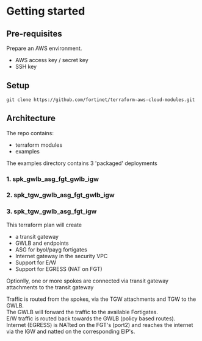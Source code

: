 # Getting started

## Pre-requisites
Prepare an AWS environment. 
- AWS access key / secret key
- SSH key

## Setup
```
git clone https://github.com/fortinet/terraform-aws-cloud-modules.git
```

## Architecture 
The repo contains:
- terraform modules
- examples

The examples directory contains 3 'packaged' deployments

### 1. spk_gwlb_asg_fgt_gwlb_igw
	
### 2. spk_tgw_gwlb_asg_fgt_gwlb_igw
	
### 3. spk_tgw_gwlb_asg_fgt_igw
This terraform plan will create 
- a transit gateway
- GWLB and endpoints
- ASG for byol/payg fortigates
- Internet gateway in the security VPC
- Support for E/W
- Support for EGRESS (NAT on FGT)

Optionlly, one or more spokes are connected via transit gateway attachments to the transit gateway

Traffic is routed from the spokes, via the TGW attachments and TGW to the GWLB.<br>
The GWLB will forward the traffic to the available Fortigates.<br>
E/W traffic is routed back towards the GWLB (policy based routes).<br>
Internet (EGRESS) is NATted on the FGT's (port2) and reaches the internet via the IGW and natted on the corresponding EIP's.<br>
